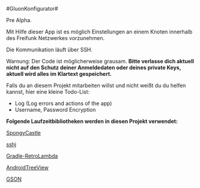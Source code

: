 #GluonKonfigurator#

Pre Alpha.

Mit Hilfe dieser App ist es möglich Einstellungen an einem Knoten innerhalb des Freifunk Netzwerkes vorzunehmen.

Die Kommunikation läuft über SSH.


Warnung:
Der Code ist möglicherweise grausam. **Bitte verlasse dich aktuell nicht auf den Schutz deiner Anmeldedaten oder deines private Keys, aktuell wird alles im Klartext gespeichert.**


Falls du an diesem Projekt mitarbeiten willst und nicht weißt du du helfen kannst, hier eine kleine Todo-List:

- Log (Log errors and actions of the app)
- Username, Password Encryption

**Folgende Laufzeitbibliotheken werden in diesen Projekt verwendet:**

[SpongyCastle](https://github.com/rtyley/spongycastle)

[sshj](https://github.com/hierynomus/sshj)

[Gradle-RetroLambda](https://github.com/evant/gradle-retrolambda)

[AndroidTreeView](https://github.com/bmelnychuk/AndroidTreeView)

[GSON](https://github.com/google/gson)

